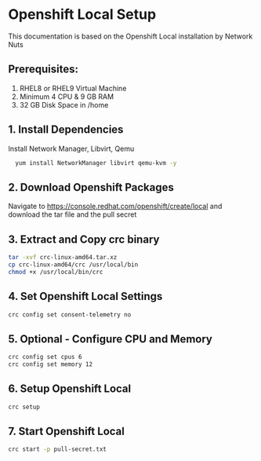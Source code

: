 
# Openshift Local Setup

This documentation is based on the Openshift Local installation by Network Nuts

## Prerequisites:
1. RHEL8 or RHEL9 Virtual Machine
2. Minimum 4 CPU & 9 GB RAM
3. 32 GB Disk Space in /home


## 1. Install Dependencies

Install Network Manager, Libvirt, Qemu

```bash
  yum install NetworkManager libvirt qemu-kvm -y
```

## 2. Download Openshift Packages

Navigate to https://console.redhat.com/openshift/create/local and download the tar file and the pull secret

## 3. Extract and Copy crc binary

```bash
tar -xvf crc-linux-amd64.tar.xz 
cp crc-linux-amd64/crc /usr/local/bin
chmod +x /usr/local/bin/crc
```
## 4. Set Openshift Local Settings

```bash
crc config set consent-telemetry no
```

## 5. Optional - Configure CPU and Memory

```bash
crc config set cpus 6
crc config set memory 12
```

## 6. Setup Openshift Local

```bash
crc setup 
```

## 7. Start Openshift Local

```bash
crc start -p pull-secret.txt
```
